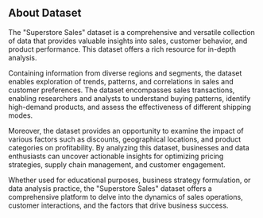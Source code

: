 ## About Dataset

The "Superstore Sales" dataset is a comprehensive and versatile collection of data that provides valuable insights into sales, customer behavior, and product performance. This dataset offers a rich resource for in-depth analysis.

Containing information from diverse regions and segments, the dataset enables exploration of trends, patterns, and correlations in sales and customer preferences. The dataset encompasses sales transactions, enabling researchers and analysts to understand buying patterns, identify high-demand products, and assess the effectiveness of different shipping modes.

Moreover, the dataset provides an opportunity to examine the impact of various factors such as discounts, geographical locations, and product categories on profitability. By analyzing this dataset, businesses and data enthusiasts can uncover actionable insights for optimizing pricing strategies, supply chain management, and customer engagement.

Whether used for educational purposes, business strategy formulation, or data analysis practice, the "Superstore Sales" dataset offers a comprehensive platform to delve into the dynamics of sales operations, customer interactions, and the factors that drive business success.